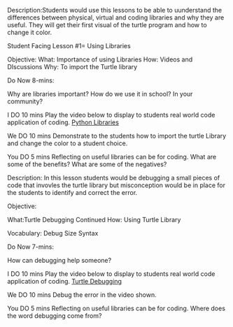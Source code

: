 Description:Students would use this lessons to be able to uunderstand the differences between physical, virtual and coding libraries and why they are useful. They will get their first visual of the turtle program and how to change it color. 

Student Facing Lesson #1= Using Libraries

Objective: 
What: Importance of using Libraries 
How: Videos and DIscussions
Why: To import the Turtle library

Do Now 8-mins:

Why are libraries important? How do we use it in school? In your community?

I DO 10 mins 
Play the video below to display to students real world code application of coding. 
[Python Libraries](https://www.youtube.com/watch?v=e7MsoJsO0WY) 

We DO 10 mins 
Demonstrate to the students how to import the turtle Library and change the color to a student choice. 

You DO 5 mins
Reflecting on useful libraries can be for coding. 
What are some of the benefits? 
What are some of the negatives?

Description: In this lesson students would be debugging a small pieces of code that invovles the turtle library but misconception would be in place for the students to identify and correct the error.

Objective: 

What:Turtle Debugging Continued
How: Using Turtle Library

Vocabulary:
Debug
Size
Syntax


Do Now 7-mins:

How can debugging help someone?

I DO 10 mins 
Play the video below to display to students real world code application of coding. 
[Turtle Debugging](https://www.youtube.com/watch?v=VlMFEO784x8)

We DO 10 mins 
Debug the error in the video shown.

You DO 5 mins
Reflecting on useful libraries can be for coding. 
Where does the word debugging come from?
